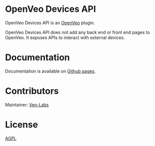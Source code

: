 # OpenVeo Devices API

OpenVeo Devices API is an [OpenVeo](https://github.com/veo-labs/openveo-core) plugin.

OpenVeo Devices API does not add any back end or front end pages to OpenVeo. It exposes APIs to interact with external devices.

# Documentation

Documentation is available on [Github pages](http://veo-labs.github.io/openveo-devices-api/4.0.0/index.html).

# Contributors

Maintainer: [Veo-Labs](http://www.veo-labs.com/)

# License

[AGPL](http://www.gnu.org/licenses/agpl-3.0.en.html)
